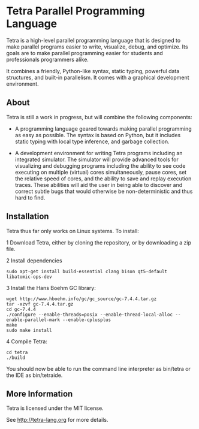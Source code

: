 Tetra Parallel Programming Language
===================================

Tetra is a high-level parallel programming language that is designed to make
parallel programs easier to write, visualize, debug, and optimize. Its goals are
to make parallel programming easier for students and professionals programmers
alike.

It combines a friendly, Python-like syntax, static typing, powerful data
structures, and built-in parallelism. It comes with a graphical development
environment.

About
-----
Tetra is still a work in progress, but will combine the following components:

- A programming language geared towards making parallel programming as easy as
possible.  The syntax is based on Python, but it includes static typing with
local type inference, and garbage collection.

- A development environment for writing Tetra programs including an integrated
simulator. The simulator will provide advanced tools for visualizing and
debugging programs including the ability to see code executing on multiple
(virtual) cores simultaneously, pause cores, set the relative speed of cores,
and the ability to save and replay execution traces. These abilities will aid
the user in being able to discover and correct subtle bugs that would otherwise
be non-deterministic and thus hard to find.

Installation
------------

Tetra thus far only works on Linux systems.  To install:

1 Download Tetra, either by cloning the repository, or by downloading a zip file.

2 Install dependencies
```
sudo apt-get install build-essential clang bison qt5-default libatomic-ops-dev
```

3 Install the Hans Boehm GC library:
```
wget http://www.hboehm.info/gc/gc_source/gc-7.4.4.tar.gz
tar -xzvf gc-7.4.4.tar.gz
cd gc-7.4.4
./configure --enable-threads=posix --enable-thread-local-alloc --enable-parallel-mark --enable-cplusplus
make
sudo make install
```

4 Compile Tetra:
```
cd tetra
./build
```

You should now be able to run the command line interpreter as bin/tetra or the
IDE as bin/tetraide.

More Information
----------------

Tetra is licensed under the MIT license.

See http://tetra-lang.org for more details.

